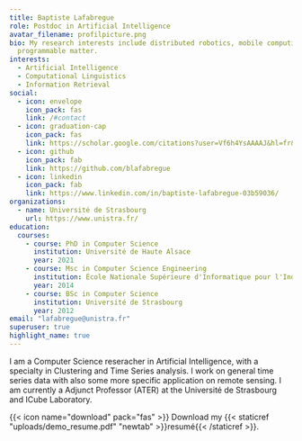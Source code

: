 ```yaml
---
title: Baptiste Lafabregue
role: Postdoc in Artificial Intelligence
avatar_filename: profilpicture.png
bio: My research interests include distributed robotics, mobile computing and
  programmable matter.
interests:
  - Artificial Intelligence
  - Computational Linguistics
  - Information Retrieval
social:
  - icon: envelope
    icon_pack: fas
    link: /#contact
  - icon: graduation-cap
    icon_pack: fas
    link: https://scholar.google.com/citations?user=Vf6h4YsAAAAJ&hl=fr&oi=sra
  - icon: github
    icon_pack: fab
    link: https://github.com/blafabregue
  - icon: linkedin
    icon_pack: fab
    link: https://www.linkedin.com/in/baptiste-lafabregue-03b59036/
organizations:
  - name: Université de Strasbourg
    url: https://www.unistra.fr/
education:
  courses:
    - course: PhD in Computer Science
      institution: Université de Haute Alsace
      year: 2021
    - course: Msc in Computer Science Engineering 
      institution: École Nationale Supérieure d'Informatique pour l'Industrie et l'Entreprise (ENSIIE)
      year: 2014
    - course: BSc in Computer Science
      institution: Université de Strasbourg
      year: 2012
email: "lafabregue@unistra.fr"
superuser: true
highlight_name: true
---
```


I am a Computer Science reseracher in Artificial Intelligence, with a specialty in Clustering and Time Series analysis. I work on general time series data with also some more specific application on remote sensing. I am currently a Adjunct Professor (ATER) at the Université de Strasbourg and ICube Laboratory. 

{{< icon name="download" pack="fas" >}} Download my {{< staticref "uploads/demo_resume.pdf" "newtab" >}}resumé{{< /staticref >}}.

